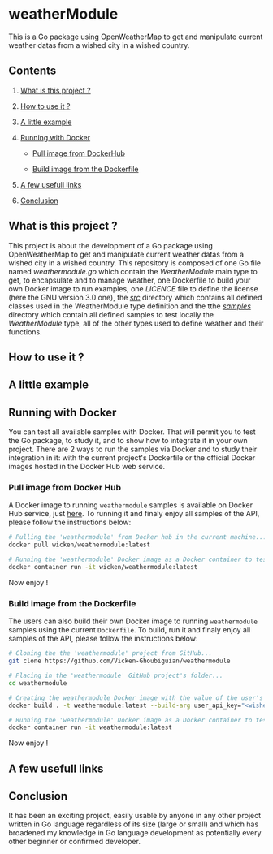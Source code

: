# weatherModule

This is a Go package using OpenWeatherMap to get and manipulate current weather datas from a wished city in a wished country.

## Contents

1. [What is this project ?](#what_is_this_project)

2. [How to use it ?](#how_to_use_it)

3. [A little example](#a_little_example)

4. [Running with Docker](#running_with_docker)

	* [Pull image from DockerHub](#pull_image_from_dockerhub)

	* [Build image from the Dockerfile](#build_image_from_dockerfile)

5. [A few usefull links](#a_few_usefull_links)

6. [Conclusion](#conclusion)

<a name="what_is_this_project"></a>
## What is this project ?

This project is about the development of a Go package using OpenWeatherMap to get and manipulate current weather datas from a wished city in a wished country.
This repository is composed of one Go file named *weathermodule.go* which contain the *WeatherModule* main type to get, to encapsulate and to manage weather, one Dockerfile to build your own Docker image to run examples, one *LICENCE* file to define the license (here the GNU version 3.0 one), the [*src*](https://github.com/Vicken-Ghoubiguian/weathermodule/tree/master/src) directory which contains all defined classes used in the WeatherModule type definition and the tthe [*samples*](https://github.com/Vicken-Ghoubiguian/weathermodule/tree/master/samples) directory which contain all defined samples to test locally the *WeatherModule* type, all of the other types used to define weather and their functions.

<a name="how_to_use_it"></a>
## How to use it ?

<a name="a_little_example"></a>
## A little example

<a name="running_with_docker"></a>
## Running with Docker

You can test all available samples with Docker. That will permit you to test the Go package, to study it, and to show how to integrate it in your own project. There are 2 ways to run the samples via Docker and to study their integration in it: with the current project's Dockerfile or the official Docker images hosted in the Docker Hub web service.

<a name="pull_image_from_dockerhub"></a>
### Pull image from Docker Hub

A Docker image to running `weathermodule` samples is available on Docker Hub service, just [here](https://hub.docker.com/r/wicken/weathermodule).
To running it and finaly enjoy all samples of the API, please follow the instructions below:

```bash
# Pulling the 'weathermodule' from Docker hub in the current machine...
docker pull wicken/weathermodule:latest

# Running the 'weathermodule' Docker image as a Docker container to test all of the Go samples...
docker container run -it wicken/weathermodule:latest
```

Now enjoy !

<a name="build_image_from_dockerfile"></a>
### Build image from the Dockerfile

The users can also build their own Docker image to running `weathermodule` samples using the current `Dockerfile`.
To build, run it and finaly enjoy all samples of the API, please follow the instructions below:

```bash
# Cloning the the 'weathermodule' project from GitHub...
git clone https://github.com/Vicken-Ghoubiguian/weathermodule

# Placing in the 'weathermodule' GitHub project's folder...
cd weathermodule

# Creating the weathermodule Docker image with the value of the user's OpenWeatherMap API key passed into the the parameter 'user_api_key'...
docker build . -t weathermodule:latest --build-arg user_api_key="<wished_openWeatherMap_API_key>"

# Running the 'weathermodule' Docker image as a Docker container to test all of the Go samples...
docker container run -it weathermodule:latest
```

Now enjoy !

<a name="a_few_usefull_links"></a>
## A few usefull links

<a name="conclusion"></a>
## Conclusion

It has been an exciting project, easily usable by anyone in any other project written in Go language regardless of its size (large or small) and which has broadened my knowledge in Go language development as potentially every other beginner or confirmed developer.
